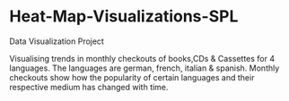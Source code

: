 # Heat-Map-Visualizations-SPL

Data Visualization Project 

Visualising trends in monthly checkouts of books,CDs & Cassettes for 4 languages.
The languages are german, french, italian & spanish.
Monthly checkouts show how the popularity of certain languages and their respective medium has changed with time.
